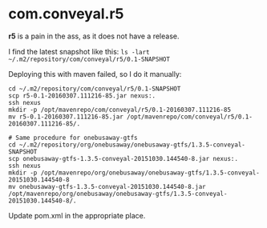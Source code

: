 # com.conveyal.r5

**r5** is a pain in the ass, as it does not have a release.

I find the latest snapshot like this:
`ls -lart ~/.m2/repository/com/conveyal/r5/0.1-SNAPSHOT`

Deploying this with maven failed, so I do it manually:
```
cd ~/.m2/repository/com/conveyal/r5/0.1-SNAPSHOT
scp r5-0.1-20160307.111216-85.jar nexus:.
ssh nexus
mkdir -p /opt/mavenrepo/com/conveyal/r5/0.1-20160307.111216-85
mv r5-0.1-20160307.111216-85.jar /opt/mavenrepo/com/conveyal/r5/0.1-20160307.111216-85/.

# Same procedure for onebusaway-gtfs
cd ~/.m2/repository/org/onebusaway/onebusaway-gtfs/1.3.5-conveyal-SNAPSHOT
scp onebusaway-gtfs-1.3.5-conveyal-20151030.144540-8.jar nexus:.
ssh nexus
mkdir -p /opt/mavenrepo/org/onebusaway/onebusaway-gtfs/1.3.5-conveyal-20151030.144540-8
mv onebusaway-gtfs-1.3.5-conveyal-20151030.144540-8.jar /opt/mavenrepo/org/onebusaway/onebusaway-gtfs/1.3.5-conveyal-20151030.144540-8/.

```

Update pom.xml in the appropriate place.

